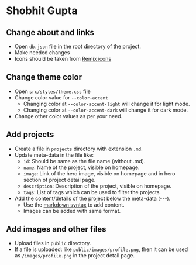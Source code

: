 # Shobhit Gupta

## Change about and links

- Open `db.json` file in the root directory of the project.
- Make needed changes
- Icons should be taken from [Remix icons](https://remixicon.com)

## Change theme color

- Open `src/styles/theme.css` file
- Change color value for `--color-accent`
  - Changing color at `--color-accent-light` will change it for light mode.
  - Changing color at `--color-accent-dark` will change it for dark mode.
- Change other color values as per your need.

## Add projects

- Create a file in `projects` directory with extension `.md`.
- Update meta-data in the file like:
  - `id`: Should be same as the file name (without .md).
  - `name`: Name of the project, visible on homepage.
  - `image`: Link of the hero image, visible on homepage and in hero section of project detail page.
  - `description`: Description of the project, visible on homepage.
  - `tags`: List of tags which can be used to filter the projects
- Add the content/details of the project below the meta-data (---).
  - Use the [markdown syntax](https://www.markdownguide.org/cheat-sheet/) to add content.
  - Images can be added with same format.

## Add images and other files

- Upload files in `public` directory.
- If a file is uploaded: like `public/images/profile.png`, then it can be used as `/images/profile.png` in the project detail page.
